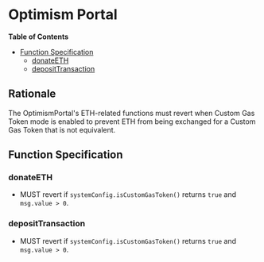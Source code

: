 # Optimism Portal

<!-- START doctoc generated TOC please keep comment here to allow auto update -->
<!-- DON'T EDIT THIS SECTION, INSTEAD RE-RUN doctoc TO UPDATE -->
**Table of Contents**

- [Function Specification](#function-specification)
  - [donateETH](#donateeth)
  - [depositTransaction](#deposittransaction)

<!-- END doctoc generated TOC please keep comment here to allow auto update -->

## Rationale

The OptimismPortal's ETH-related functions must revert when Custom Gas Token mode is enabled to prevent ETH from being exchanged for a Custom Gas Token that is not equivalent.

## Function Specification

### donateETH

- MUST revert if `systemConfig.isCustomGasToken()` returns `true` and `msg.value > 0`.

### depositTransaction

- MUST revert if `systemConfig.isCustomGasToken()` returns `true` and `msg.value > 0`.
